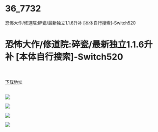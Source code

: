# 36_7732
恐怖大作/修道院:碎瓷/最新独立1.1.6升补 [本体自行搜索]-Switch520
# 恐怖大作/修道院:碎瓷/最新独立1.1.6升补 [本体自行搜索]-Switch520
 <br/></br>
[下载地址](https://www.switch520.cc/article/7732 "下载地址")
<br/></br>

<p><span><strong><img src="https://www.switch520.cc/muke_img/upload_art_editor_20201208-1_db2a36bfb3ead7e2bdce8433612a2246.jpg"></strong></span></p>
<p><span><strong><img src="https://www.switch520.cc/muke_img/upload_art_editor_20201208-1_1bc03f7ce6972bba3b61bed5ab34388f.jpg"></strong></span></p>
<p><span><strong><img src="https://www.switch520.cc/muke_img/upload_art_editor_20201208-1_440c597153fd8e0f7159e674e1dd4fbf.jpg"></strong></span></p>
<p><span><strong><img src="https://www.switch520.cc/muke_img/upload_art_editor_20201208-1_fe1c1d682f2ab3ddb503160e1d115c78.jpg"></strong></span></p>
<p></p>
